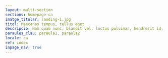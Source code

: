 ```yaml
---
layout: multi-section
sections: homepage-ca
imatge_titular: landing-1.jpg
titol: Maecenas tempus, tellus eget
descripcio: Nam quam nunc, blandit vel, luctus pulvinar, hendrerit id, lorem.
paraules_clau: paraula1, paraula2
locale: ca
ref: index
inpage_nav: true
---
```


